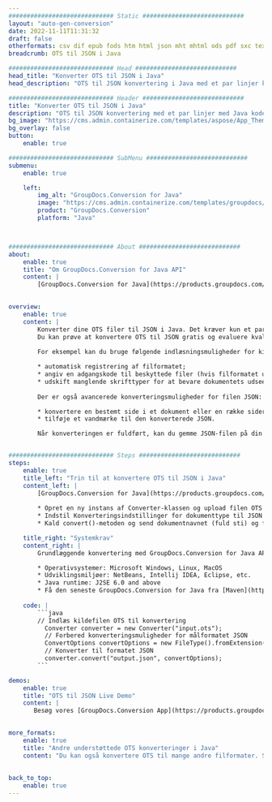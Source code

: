 ```yaml
---
############################# Static ############################
layout: "auto-gen-conversion"
date: 2022-11-11T11:31:32
draft: false
otherformats: csv dif epub fods htm html json mht mhtml ods pdf sxc tex tsv xlam xls xlsb xlsm xlsx xlt xltm xltx xml xps
breadcrumb: OTS til JSON i Java

############################# Head ############################
head_title: "Konverter OTS til JSON i Java"
head_description: "OTS til JSON konvertering i Java med et par linjer kode. Konverter over 160 filformater ved hjælp af GroupDocs dokumentkonverterings-API for Java"

############################# Header ############################
title: "Konverter OTS til JSON i Java"
description: "OTS til JSON konvertering med et par linjer med Java kode"
bg_image: "https://cms.admin.containerize.com/templates/aspose/App_Themes/V3/images/bg/header1.png"
bg_overlay: false
button:
    enable: true

############################# SubMenu ############################
submenu:
    enable: true

    left:
        img_alt: "GroupDocs.Conversion for Java"
        image: "https://cms.admin.containerize.com/templates/groupdocs/images/product-logos/90x90-noborder/groupdocs-conversion-java.png"
        product: "GroupDocs.Conversion"
        platform: "Java"



############################# About ############################
about:
    enable: true
    title: "Om GroupDocs.Conversion for Java API"
    content: |
        [GroupDocs.Conversion for Java](https://products.groupdocs.com/conversion/java/) er en avanceret filformatkonverterings-API til konvertering mellem populære billed- og dokumentformater såsom Microsoft Office, OpenDocument, PDF, HTML, e-mail, CAD. og meget mere med blot et par linjer kode. Den native API registrerer automatisk formaterne af de originale dokumenter og tilbyder mange muligheder for at tilpasse de konverterede dokumenter. Sammen med funktionen til at udtrække information fra et dokument, understøtter den også caching af konverteringsresultaterne til den lokale disk som standard. Enhver form for cachelagring kan dog understøttes ved at implementere de passende grænseflader - Amazon S3, Dropbox, Google Drive, Windows Azure, Reddis eller andre.
    

overview:
    enable: true
    content: |
        Konverter dine OTS filer til JSON i Java. Det kræver kun et par linjer med Java kode på enhver platform efter eget valg, såsom Windows, Linux, macOS.
        Du kan prøve at konvertere OTS til JSON gratis og evaluere kvaliteten af ​​konverteringsresultaterne. Sammen med simple filkonverteringsscripts kan du prøve mere sofistikerede muligheder for at indlæse OTS-kildefilen og gemme JSON-outputtet. 
        
        For eksempel kan du bruge følgende indlæsningsmuligheder for kilden OTS:

        * automatisk registrering af filformatet;
        * angiv en adgangskode til beskyttede filer (hvis filformatet understøtter det);
        * udskift manglende skrifttyper for at bevare dokumentets udseende.
        
        Der er også avancerede konverteringsmuligheder for filen JSON:

        * konvertere en bestemt side i et dokument eller en række sider;
        * tilføje et vandmærke til den konverterede JSON.

        Når konverteringen er fuldført, kan du gemme JSON-filen på din lokale filsti eller på et tredjepartslager såsom FTP, Amazon S3, Google Drive, Dropbox osv. Bemærk venligst - for at konvertere OTS til JSON, behøver du ikke installere yderligere software, såsom MS Office, Open Office, Adobe Acrobat Reader osv.


############################# Steps ############################
steps:
    enable: true
    title_left: "Trin til at konvertere OTS til JSON i Java"
    content_left: |
        [GroupDocs.Conversion for Java](https://products.groupdocs.com/conversion/java/) giver udviklere mulighed for nemt at konvertere OTS fil til JSON med et par linjer kode.
        
        * Opret en ny instans af Converter-klassen og upload filen OTS med den fulde sti
        * Indstil Konverteringsindstillinger for dokumenttype til JSON
        * Kald convert()-metoden og send dokumentnavnet (fuld sti) og formatet (JSON) som en parameter

    title_right: "Systemkrav"
    content_right: |
        Grundlæggende konvertering med GroupDocs.Conversion for Java API kan udføres med blot et par linjer kode. Vores API'er understøttes på alle større platforme og operativsystemer. Før du udfører koden nedenfor, skal du sørge for, at du har følgende forudsætninger installeret på dit system.

        * Operativsystemer: Microsoft Windows, Linux, MacOS
        * Udviklingsmiljøer: NetBeans, Intellij IDEA, Eclipse, etc.
        * Java runtime: J2SE 6.0 and above
        * Få den seneste GroupDocs.Conversion for Java fra [Maven](https://repository.groupdocs.com/webapp/#/artifacts/browse/tree/General/repo/com/groupdocs/groupdocs-conversion)
         
    code: |
        ```java    
        // Indlæs kildefilen OTS til konvertering
          Converter converter = new Converter("input.ots");
          // Forbered konverteringsmuligheder for målformatet JSON
          ConvertOptions convertOptions = new FileType().fromExtension("json").getConvertOptions();
          // Konverter til formatet JSON
          converter.convert("output.json", convertOptions);
        ```

demos:
    enable: true
    title: "OTS til JSON Live Demo"
    content: |
       Besøg vores [GroupDocs.Conversion App](https://products.groupdocs.app/conversion/family) websted, og prøv OTS til JSON konvertering nu. Den gratis demo har følgende fordele
          

more_formats:
    enable: true
    title: "Andre understøttede OTS konverteringer i Java"
    content: "Du kan også konvertere OTS til mange andre filformater. Se venligst listen nedenfor."
       
       
back_to_top:
    enable: true
---
```

